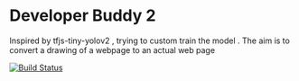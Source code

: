#  Developer Buddy 2

Inspired by tfjs-tiny-yolov2  , trying  to custom train  the model . The aim is to convert a drawing of a webpage to an actual web page 

[![Build Status](https://travis-ci.org/justadudewhohacks/tfjs-tiny-yolov2.svg?branch=master)](https://travis-ci.org/justadudewhohacks/tfjs-tiny-yolov2)
